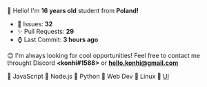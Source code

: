 
👋 Hello! I'm <b>16 years old</b> student from <b>Poland!</b>

- 🔮 Issues: **32**
- ✨ Pull Requests: **29**
- ⌚ Last Commit: **3 hours ago**

😊 I'm always looking for cool opportunities! Feel free to contact me throught Discord <b><konhi#1588></b> or <b>hello.konhi@gmail.com</b>

💛 JavaScript   💚 Node.js   💙 Python   🧡 Web Dev  🐧 Linux 🎨 [UI](https://dribbble.com/konhi)
